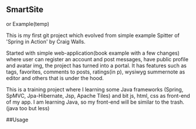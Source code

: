 ## SmartSite
or Example(temp)

This is my first git project which evolved from simple example Spitter of 'Spring in Action' by Craig Walls.

Started with simple web-application(book example with a few changes) where user can register an account and post messages,
have public profile and avatar img, the project has turned into a portal. It has features such as tags, favorites,
comments to posts, ratings(in p), wysiwyg summernote as editor and others that is under the hood.

This is a training project where I learning some Java frameworks (Spring, SpMVC, Jpa-Hibernate, Jsp, Apache Tiles) 
and bit js, html, css as front-end of my app. I am learning Java, so my front-end will be similar to the trash. (java too but less)

##Usage
